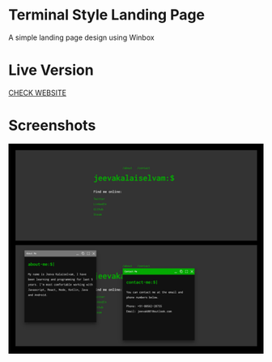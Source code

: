# Terminal Style Landing Page

A simple landing page design using Winbox

# Live Version

[CHECK WEBSITE](https://jeevakalaiselvam.github.io/javascript-winbox-landing-page-terminal)

# Screenshots

![Screenshot](screens/screen1.jpg)
